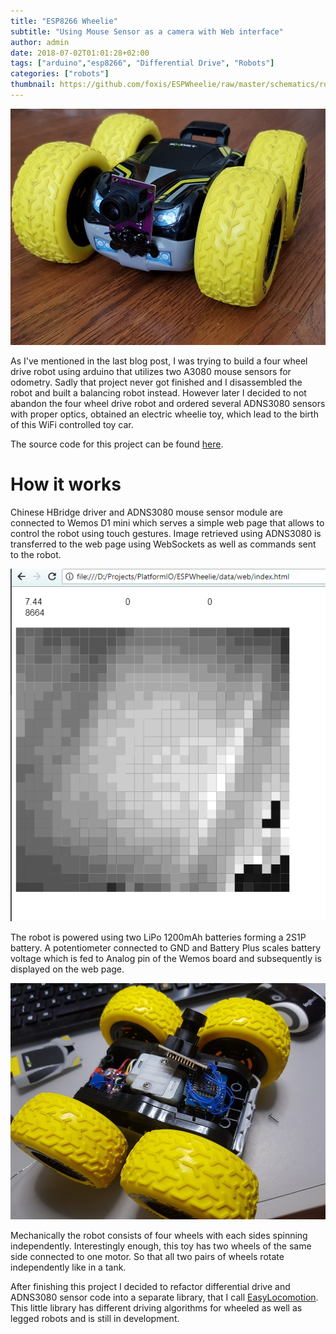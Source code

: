```yaml
---
title: "ESP8266 Wheelie"
subtitle: "Using Mouse Sensor as a camera with Web interface"
author: admin
date: 2018-07-02T01:01:28+02:00
tags: ["arduino","esp8266", "Differential Drive", "Robots"]
categories: ["robots"]
thumbnail: https://github.com/foxis/ESPWheelie/raw/master/schematics/robot.jpg
---
```



![Wheelie finished](https://github.com/foxis/ESPWheelie/raw/master/schematics/robot-finished.jpg)

As I've mentioned in the last blog post, I was trying to build a four wheel drive robot using arduino that utilizes two A3080 mouse sensors for odometry. Sadly that project never got finished and I disassembled the robot and built a balancing robot instead. However later I decided to not abandon the four wheel drive robot and ordered several ADNS3080 sensors with proper optics, obtained an electric wheelie toy, which lead to the birth of this WiFi controlled toy car.

The source code for this project can be found [here](https://github.com/foxis/ESPWheelie).

# How it works

Chinese HBridge driver and ADNS3080 mouse sensor module are connected to Wemos D1 mini which serves a simple web page that allows to control the robot using touch gestures. Image retrieved using ADNS3080 is transferred to the web page using WebSockets as well as commands sent to the robot.

![Web UI](https://github.com/foxis/ESPWheelie/raw/master/schematics/Capture.PNG)

The robot is powered using two LiPo 1200mAh batteries forming a 2S1P battery. A potentiometer connected to GND and Battery Plus scales battery voltage which is fed to Analog pin of the Wemos board and subsequently is displayed on the web page.

![Wheelie guts](https://github.com/foxis/ESPWheelie/raw/master/schematics/robot.jpg)

Mechanically the robot consists of four wheels with each sides spinning independently. Interestingly enough, this toy has two wheels of the same side connected to one motor. So that all two pairs of wheels rotate independently like in a tank.

After finishing this project I decided to refactor differential drive and ADNS3080 sensor code into a separate library, that I call [EasyLocomotion](https://github.com/itohi/EasyLocomotion). This little library has different driving algorithms for wheeled as well as legged robots and is still in development.